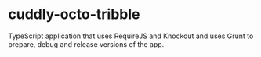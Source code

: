 # cuddly-octo-tribble
TypeScript application that uses RequireJS and Knockout and uses Grunt to prepare, debug and release versions of the app.
